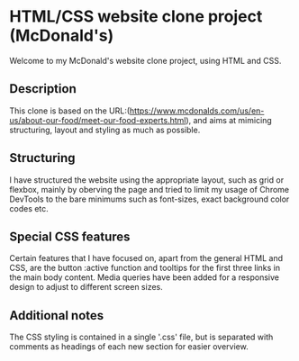 # HTML/CSS website clone project (McDonald's)

Welcome to my McDonald's website clone project, using HTML and CSS.

## Description

This clone is based on the URL:(https://www.mcdonalds.com/us/en-us/about-our-food/meet-our-food-experts.html), and aims at mimicing structuring, layout and styling as much as possible. 

## Structuring

I have structured the website using the appropriate layout, such as grid or flexbox, mainly by oberving the page and tried to limit my usage of Chrome DevTools to the bare minimums such as font-sizes, exact background color codes etc.

## Special CSS features

Certain features that I have focused on, apart from the general HTML and CSS, are the button :active function and tooltips for the first three links in the main body content. Media queries have been added for a responsive design to adjust to different screen sizes. 

## Additional notes

The CSS styling is contained in a single '.css' file, but is separated with comments as headings of each new section for easier overview.
